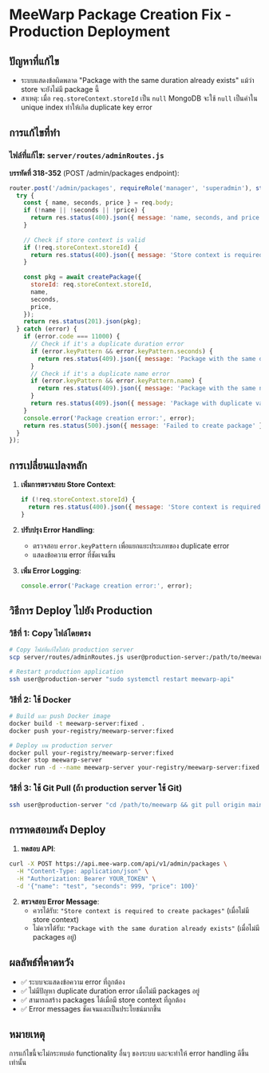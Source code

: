 # MeeWarp Package Creation Fix - Production Deployment

## ปัญหาที่แก้ไข
- ระบบแสดงข้อผิดพลาด "Package with the same duration already exists" แม้ว่า store จะยังไม่มี package นี้
- สาเหตุ: เมื่อ `req.storeContext.storeId` เป็น `null` MongoDB จะใช้ `null` เป็นค่าใน unique index ทำให้เกิด duplicate key error

## การแก้ไขที่ทำ

### ไฟล์ที่แก้ไข: `server/routes/adminRoutes.js`

**บรรทัดที่ 318-352** (POST /admin/packages endpoint):

```javascript
router.post('/admin/packages', requireRole('manager', 'superadmin'), storeContext(), async (req, res) => {
  try {
    const { name, seconds, price } = req.body;
    if (!name || !seconds || !price) {
      return res.status(400).json({ message: 'name, seconds, and price are required' });
    }
    
    // Check if store context is valid
    if (!req.storeContext.storeId) {
      return res.status(400).json({ message: 'Store context is required to create packages' });
    }
    
    const pkg = await createPackage({
      storeId: req.storeContext.storeId,
      name,
      seconds,
      price,
    });
    return res.status(201).json(pkg);
  } catch (error) {
    if (error.code === 11000) {
      // Check if it's a duplicate duration error
      if (error.keyPattern && error.keyPattern.seconds) {
        return res.status(409).json({ message: 'Package with the same duration already exists in this store' });
      }
      // Check if it's a duplicate name error
      if (error.keyPattern && error.keyPattern.name) {
        return res.status(409).json({ message: 'Package with the same name already exists in this store' });
      }
      return res.status(409).json({ message: 'Package with duplicate values already exists' });
    }
    console.error('Package creation error:', error);
    return res.status(500).json({ message: 'Failed to create package' });
  }
});
```

## การเปลี่ยนแปลงหลัก

1. **เพิ่มการตรวจสอบ Store Context**:
   ```javascript
   if (!req.storeContext.storeId) {
     return res.status(400).json({ message: 'Store context is required to create packages' });
   }
   ```

2. **ปรับปรุง Error Handling**:
   - ตรวจสอบ `error.keyPattern` เพื่อแยกแยะประเภทของ duplicate error
   - แสดงข้อความ error ที่ชัดเจนขึ้น

3. **เพิ่ม Error Logging**:
   ```javascript
   console.error('Package creation error:', error);
   ```

## วิธีการ Deploy ไปยัง Production

### วิธีที่ 1: Copy ไฟล์โดยตรง
```bash
# Copy ไฟล์ที่แก้ไขไปยัง production server
scp server/routes/adminRoutes.js user@production-server:/path/to/meewarp/server/routes/

# Restart production application
ssh user@production-server "sudo systemctl restart meewarp-api"
```

### วิธีที่ 2: ใช้ Docker
```bash
# Build และ push Docker image
docker build -t meewarp-server:fixed .
docker push your-registry/meewarp-server:fixed

# Deploy บน production server
docker pull your-registry/meewarp-server:fixed
docker stop meewarp-server
docker run -d --name meewarp-server your-registry/meewarp-server:fixed
```

### วิธีที่ 3: ใช้ Git Pull (ถ้า production server ใช้ Git)
```bash
ssh user@production-server "cd /path/to/meewarp && git pull origin main && npm restart"
```

## การทดสอบหลัง Deploy

1. **ทดสอบ API**:
```bash
curl -X POST https://api.mee-warp.com/api/v1/admin/packages \
  -H "Content-Type: application/json" \
  -H "Authorization: Bearer YOUR_TOKEN" \
  -d '{"name": "test", "seconds": 999, "price": 100}'
```

2. **ตรวจสอบ Error Message**:
   - ควรได้รับ: `"Store context is required to create packages"` (เมื่อไม่มี store context)
   - ไม่ควรได้รับ: `"Package with the same duration already exists"` (เมื่อไม่มี packages อยู่)

## ผลลัพธ์ที่คาดหวัง

- ✅ ระบบจะแสดงข้อความ error ที่ถูกต้อง
- ✅ ไม่มีปัญหา duplicate duration error เมื่อไม่มี packages อยู่
- ✅ สามารถสร้าง packages ได้เมื่อมี store context ที่ถูกต้อง
- ✅ Error messages ชัดเจนและเป็นประโยชน์มากขึ้น

## หมายเหตุ

การแก้ไขนี้จะไม่กระทบต่อ functionality อื่นๆ ของระบบ และจะทำให้ error handling ดีขึ้นเท่านั้น
